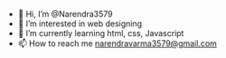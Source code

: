 - 👋 Hi, I’m @Narendra3579
- 👀 I’m interested in web designing 
- 🌱 I’m currently learning html, css, Javascript
- 📫 How to reach me narendravarma3579@gmail.com

<!---
Narendra3579/Narendra3579 is a ✨ special ✨ repository because its `README.md` (this file) appears on your GitHub profile.
You can click the Preview link to take a look at your changes.
--->
